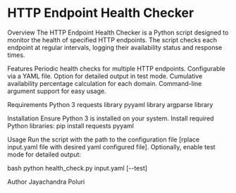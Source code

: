 # HTTP Endpoint Health Checker
Overview
The HTTP Endpoint Health Checker is a Python script designed to monitor the health of specified HTTP endpoints. The script checks each endpoint at regular intervals, logging their availability status and response times.

Features
Periodic health checks for multiple HTTP endpoints.
Configurable via a YAML file.
Option for detailed output in test mode.
Cumulative availability percentage calculation for each domain.
Command-line argument support for easy usage.

Requirements
Python 3
requests library
pyyaml library
argparse library

Installation
Ensure Python 3 is installed on your system.
Install required Python libraries:
pip install requests pyyaml


Usage
Run the script with the path to the configuration file [rplace input.yaml file with desired yaml configured file]. Optionally, enable test mode for detailed output:

bash
python health_check.py input.yaml [--test]


Author
Jayachandra Poluri
